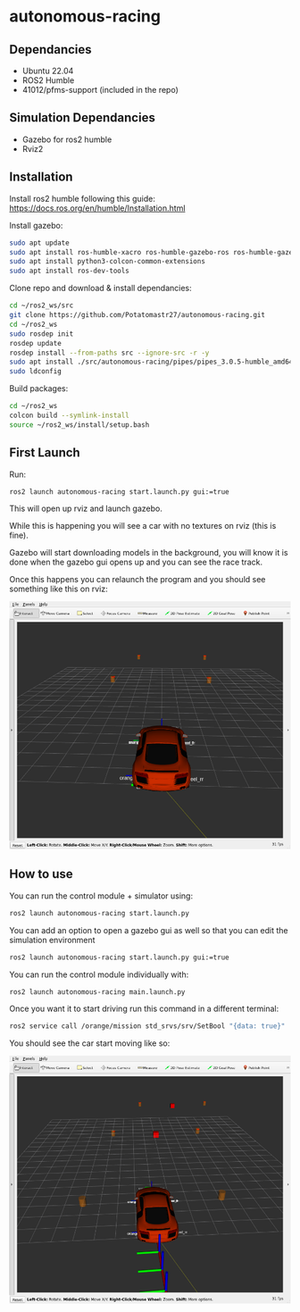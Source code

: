 # autonomous-racing

## Dependancies
- Ubuntu 22.04
- ROS2 Humble
- 41012/pfms-support (included in the repo)

## Simulation Dependancies
- Gazebo for ros2 humble
- Rviz2

## Installation
Install ros2 humble following this guide: https://docs.ros.org/en/humble/Installation.html 

Install gazebo:
```bash
sudo apt update
sudo apt install ros-humble-xacro ros-humble-gazebo-ros ros-humble-gazebo-plugins ros-humble-gazebo-msgs ros-humble-controller-manager ros-humble-rqt-robot-steering ros-humble-robot-localization ros-humble-gazebo-ros2-control ros-humble-joint-trajectory-controller ros-humble-joint-state-broadcaster ros-humble-diff-drive-controller ros-humble-imu-tools ros-humble-gazebo-ros-pkgs ros-humble-joint-state-publisher-gui ros-humble-joint-state-publisher 
sudo apt install python3-colcon-common-extensions
sudo apt install ros-dev-tools
```

Clone repo and download & install dependancies:
```bash
cd ~/ros2_ws/src
git clone https://github.com/Potatomastr27/autonomous-racing.git
cd ~/ros2_ws
sudo rosdep init
rosdep update
rosdep install --from-paths src --ignore-src -r -y
sudo apt install ./src/autonomous-racing/pipes/pipes_3.0.5-humble_amd64.deb
sudo ldconfig
```

Build packages:
```bash
cd ~/ros2_ws
colcon build --symlink-install
source ~/ros2_ws/install/setup.bash
```

## First Launch
Run:
```bash
ros2 launch autonomous-racing start.launch.py gui:=true
```
This will open up rviz and launch gazebo.

While this is happening you will see a car with no textures on rviz (this is fine).

Gazebo will start downloading models in the background, you will know it is done when the gazebo gui opens up and you can see the race track.

Once this happens you can relaunch the program and you should see something like this on rviz:

![rviz simulator](media/idle_sim.png)

## How to use
You can run the control module + simulator using:
```bash
ros2 launch autonomous-racing start.launch.py
```
You can add an option to open a gazebo gui as well so that you can edit the simulation environment
```bash
ros2 launch autonomous-racing start.launch.py gui:=true
```
You can run the control module individually with:
```bash
ros2 launch autonomous-racing main.launch.py
```

Once you want it to start driving run this command in a different terminal:
```bash
ros2 service call /orange/mission std_srvs/srv/SetBool "{data: true}"
```

You should see the car start moving like so:

![rviz simulator moving](media/moving_sim.png)